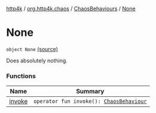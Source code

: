 [http4k](../../../index.md) / [org.http4k.chaos](../../index.md) / [ChaosBehaviours](../index.md) / [None](./index.md)

# None

`object None` [(source)](https://github.com/http4k/http4k/blob/master/http4k-testing-chaos/src/main/kotlin/org/http4k/chaos/ChaosBehaviours.kt#L141)

Does absolutely nothing.

### Functions

| Name | Summary |
|---|---|
| [invoke](invoke.md) | `operator fun invoke(): `[`ChaosBehaviour`](../../-chaos-behaviour.md) |
